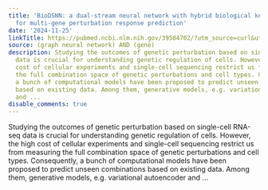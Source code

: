 ```yaml
---
title: 'BioDSNN: a dual-stream neural network with hybrid biological knowledge integration
  for multi-gene perturbation response prediction'
date: '2024-11-25'
linkTitle: https://pubmed.ncbi.nlm.nih.gov/39584702/?utm_source=curl&utm_medium=rss&utm_campaign=pubmed-2&utm_content=1x5bM_TNL8gjogAcnslpo2s2PbDe-61JVM2h9yowOYSiZ7Dkrt&fc=20220919211934&ff=20241125170916&v=2.18.0.post9+e462414
source: (graph neural network) AND (gene)
description: Studying the outcomes of genetic perturbation based on single-cell RNA-seq
  data is crucial for understanding genetic regulation of cells. However, the high
  cost of cellular experiments and single-cell sequencing restrict us from measuring
  the full combination space of genetic perturbations and cell types. Consequently,
  a bunch of computational models have been proposed to predict unseen combinations
  based on existing data. Among them, generative models, e.g. variational autoencoder
  and ...
disable_comments: true
---
```

Studying the outcomes of genetic perturbation based on single-cell RNA-seq data is crucial for understanding genetic regulation of cells. However, the high cost of cellular experiments and single-cell sequencing restrict us from measuring the full combination space of genetic perturbations and cell types. Consequently, a bunch of computational models have been proposed to predict unseen combinations based on existing data. Among them, generative models, e.g. variational autoencoder and ...